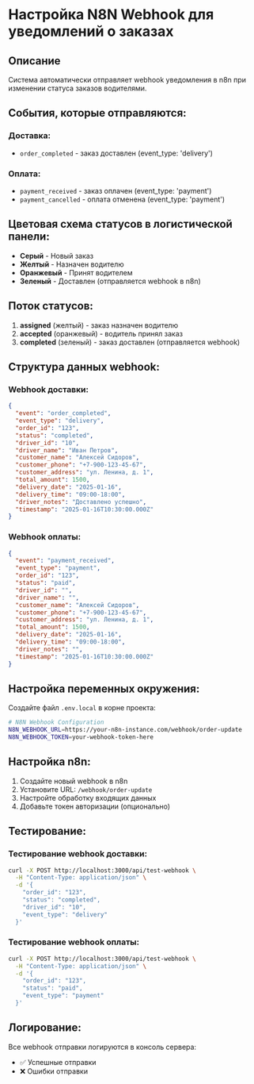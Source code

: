 # Настройка N8N Webhook для уведомлений о заказах

## Описание

Система автоматически отправляет webhook уведомления в n8n при изменении статуса заказов водителями.

## События, которые отправляются:

### Доставка:
- `order_completed` - заказ доставлен (event_type: 'delivery')

### Оплата:
- `payment_received` - заказ оплачен (event_type: 'payment')
- `payment_cancelled` - оплата отменена (event_type: 'payment')

## Цветовая схема статусов в логистической панели:

- **Серый** - Новый заказ
- **Желтый** - Назначен водителю  
- **Оранжевый** - Принят водителем
- **Зеленый** - Доставлен (отправляется webhook в n8n)

## Поток статусов:

1. **assigned** (желтый) - заказ назначен водителю
2. **accepted** (оранжевый) - водитель принял заказ
3. **completed** (зеленый) - заказ доставлен (отправляется webhook)

## Структура данных webhook:

### Webhook доставки:
```json
{
  "event": "order_completed",
  "event_type": "delivery",
  "order_id": "123",
  "status": "completed",
  "driver_id": "10",
  "driver_name": "Иван Петров",
  "customer_name": "Алексей Сидоров",
  "customer_phone": "+7-900-123-45-67",
  "customer_address": "ул. Ленина, д. 1",
  "total_amount": 1500,
  "delivery_date": "2025-01-16",
  "delivery_time": "09:00-18:00",
  "driver_notes": "Доставлено успешно",
  "timestamp": "2025-01-16T10:30:00.000Z"
}
```

### Webhook оплаты:
```json
{
  "event": "payment_received",
  "event_type": "payment",
  "order_id": "123",
  "status": "paid",
  "driver_id": "",
  "driver_name": "",
  "customer_name": "Алексей Сидоров",
  "customer_phone": "+7-900-123-45-67",
  "customer_address": "ул. Ленина, д. 1",
  "total_amount": 1500,
  "delivery_date": "2025-01-16",
  "delivery_time": "09:00-18:00",
  "driver_notes": "",
  "timestamp": "2025-01-16T10:30:00.000Z"
}
```

## Настройка переменных окружения:

Создайте файл `.env.local` в корне проекта:

```bash
# N8N Webhook Configuration
N8N_WEBHOOK_URL=https://your-n8n-instance.com/webhook/order-update
N8N_WEBHOOK_TOKEN=your-webhook-token-here
```

## Настройка n8n:

1. Создайте новый webhook в n8n
2. Установите URL: `/webhook/order-update`
3. Настройте обработку входящих данных
4. Добавьте токен авторизации (опционально)

## Тестирование:

### Тестирование webhook доставки:
```bash
curl -X POST http://localhost:3000/api/test-webhook \
  -H "Content-Type: application/json" \
  -d '{
    "order_id": "123",
    "status": "completed",
    "driver_id": "10",
    "event_type": "delivery"
  }'
```

### Тестирование webhook оплаты:
```bash
curl -X POST http://localhost:3000/api/test-webhook \
  -H "Content-Type: application/json" \
  -d '{
    "order_id": "123",
    "status": "paid",
    "event_type": "payment"
  }'
```

## Логирование:

Все webhook отправки логируются в консоль сервера:
- ✅ Успешные отправки
- ❌ Ошибки отправки
